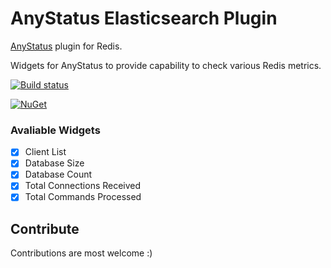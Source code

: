 # AnyStatus Elasticsearch Plugin
[AnyStatus](https://www.anystat.us) plugin for Redis.

Widgets for AnyStatus to provide capability to check various Redis metrics.

[![Build status](https://ci.appveyor.com/api/projects/status/vjr2x2lv2m1sc3tf?svg=true)](https://ci.appveyor.com/project/fatihboy/anystatusredis)

[![NuGet](https://img.shields.io/nuget/v/AnyStatus.Plugins.Redis.svg)](https://www.nuget.org/packages/AnyStatus.Plugins.Redis/)

### Avaliable Widgets

-  [x] Client List
-  [x] Database Size
-  [x] Database Count
-  [x] Total Connections Received
-  [x] Total Commands Processed

## Contribute

Contributions are most welcome :)